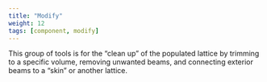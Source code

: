 ```yaml
---
title: "Modify"
weight: 12
tags: [component, modify]
---
```


This group of tools is for the “clean up” of the populated lattice by 
trimming to a specific volume, removing unwanted beams, and 
connecting exterior beams to a “skin” or another lattice.  